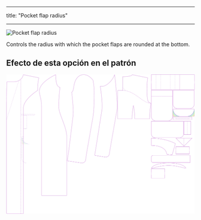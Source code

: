 - - -
title: "Pocket flap radius"
- - -

![Pocket flap radius](pocketflapradius.svg)

Controls the radius with which the pocket flaps are rounded at the bottom.

## Efecto de esta opción en el patrón

![This image shows the effect of this option by superimposing several variants that have a different value for this option](carlita_pocketflapradius_sample.svg "Effect of this option on the pattern")

